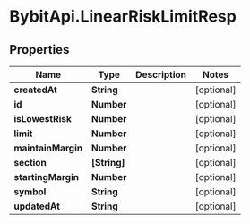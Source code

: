 # BybitApi.LinearRiskLimitResp

## Properties
Name | Type | Description | Notes
------------ | ------------- | ------------- | -------------
**createdAt** | **String** |  | [optional] 
**id** | **Number** |  | [optional] 
**isLowestRisk** | **Number** |  | [optional] 
**limit** | **Number** |  | [optional] 
**maintainMargin** | **Number** |  | [optional] 
**section** | **[String]** |  | [optional] 
**startingMargin** | **Number** |  | [optional] 
**symbol** | **String** |  | [optional] 
**updatedAt** | **String** |  | [optional] 


